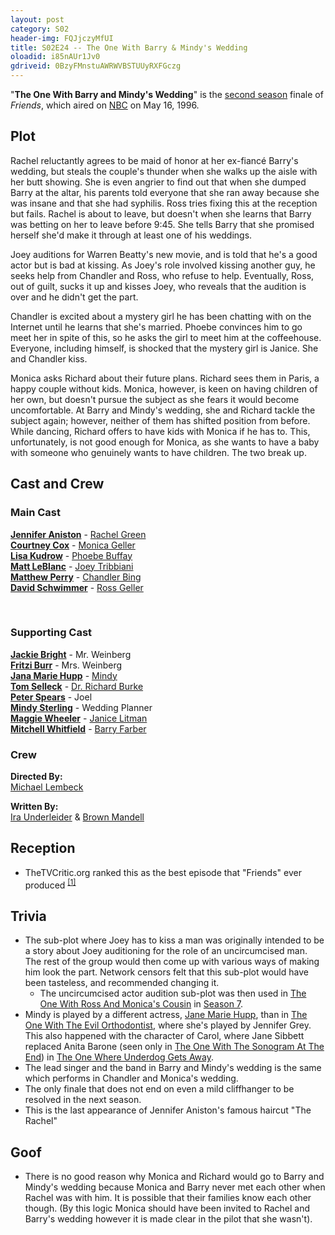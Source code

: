 ```yaml
---
layout: post 
category: S02 
header-img: FQJjczyMfUI 
title: S02E24 -- The One With Barry & Mindy's Wedding 
oloadid: i85nAUr1Jv0 
gdriveid: 0BzyFMnstuAWRWVBSTUUyRXFGczg 
--- 
```

<!--more--> 
<p>"<b>The One With Barry and Mindy's Wedding</b>" is the <a href="/wiki/Season_2" title="Season 2">second season</a> finale of <i>Friends</i>, which aired on <a href="/wiki/NBC" title="NBC">NBC</a> on May 16, 1996.
</p>
<h2><span class="mw-headline" id="Plot">Plot</span></h2>
<p>Rachel reluctantly agrees to be maid of honor at her ex-fiancé Barry's wedding, but steals the couple's thunder when she walks up the aisle with her butt showing. She is even angrier to find out that when she dumped Barry at the altar, his parents told everyone that she ran away because she was insane and that she had syphilis. Ross tries fixing this at the reception but fails. Rachel is about to leave, but doesn't when she learns that Barry was betting on her to leave before 9:45. She tells Barry that she promised herself she'd make it through at least one of his weddings.
</p><p>Joey auditions for Warren Beatty's new movie, and is told that he's a good actor but is bad at kissing. As Joey's role involved kissing another guy, he seeks help from Chandler and Ross, who refuse to help. Eventually, Ross, out of guilt, sucks it up and kisses Joey, who reveals that the audition is over and he didn't get the part.
</p><p>Chandler is excited about a mystery girl he has been chatting with on the Internet until he learns that she's married. Phoebe convinces him to go meet her in spite of this, so he asks the girl to meet him at the coffeehouse. Everyone, including himself, is shocked that the mystery girl is Janice. She and Chandler kiss.
</p><p>Monica asks Richard about their future plans. Richard sees them in Paris, a happy couple without kids. Monica, however, is keen on having children of her own, but doesn't pursue the subject as she fears it would become uncomfortable. At Barry and Mindy's wedding, she and Richard tackle the subject again; however, neither of them has shifted position from before. While dancing, Richard offers to have kids with Monica if he has to. This, unfortunately, is not good enough for Monica, as she wants to have a baby with someone who genuinely wants to have children. The two break up.
</p>
<h2><span class="mw-headline" id="Cast_and_Crew">Cast and Crew</span></h2>
<h3><span class="mw-headline" id="Main_Cast">Main Cast</span></h3>
<p><b><a href="/wiki/Jennifer_Aniston" title="Jennifer Aniston">Jennifer Aniston</a></b> - <a href="/wiki/Rachel_Green" title="Rachel Green">Rachel Green</a><br />
<b><a href="/wiki/Courtney_Cox" title="Courtney Cox" class="mw-redirect">Courtney Cox</a></b> - <a href="/wiki/Monica_Geller" title="Monica Geller" class="mw-redirect">Monica Geller</a><br />
<b><a href="/wiki/Lisa_Kudrow" title="Lisa Kudrow">Lisa Kudrow</a></b> - <a href="/wiki/Phoebe_Buffay" title="Phoebe Buffay">Phoebe Buffay</a><br />
<b><a href="/wiki/Matt_LeBlanc" title="Matt LeBlanc">Matt LeBlanc</a></b> - <a href="/wiki/Joey_Tribbiani" title="Joey Tribbiani" class="mw-redirect">Joey Tribbiani</a><br />
<b><a href="/wiki/Matthew_Perry" title="Matthew Perry">Matthew Perry</a></b> - <a href="/wiki/Chandler_Bing" title="Chandler Bing">Chandler Bing</a><br />
<b><a href="/wiki/David_Schwimmer" title="David Schwimmer">David Schwimmer</a></b> - <a href="/wiki/Ross_Geller" title="Ross Geller">Ross Geller</a><br />
</p><p><br />
</p>
<h3><span class="mw-headline" id="Supporting_Cast">Supporting Cast</span></h3>
<p><b><a href="/wiki/Jackie_Bright?action=edit&amp;redlink=1" class="new" title="Jackie Bright (page does not exist)">Jackie Bright</a></b> - Mr. Weinberg<br />
<b><a href="/wiki/Fritzi_Burr?action=edit&amp;redlink=1" class="new" title="Fritzi Burr (page does not exist)">Fritzi Burr</a></b> - Mrs. Weinberg<br />
<b><a href="/wiki/Jana_Marie_Hupp" title="Jana Marie Hupp">Jana Marie Hupp</a></b> - <a href="/wiki/Mindy" title="Mindy" class="mw-redirect">Mindy</a><br />
<b><a href="/wiki/Tom_Selleck" title="Tom Selleck">Tom Selleck</a></b> - <a href="/wiki/Dr._Richard_Burke" title="Dr. Richard Burke" class="mw-redirect">Dr. Richard Burke</a><br />
<b><a href="/wiki/Peter_Spears?action=edit&amp;redlink=1" class="new" title="Peter Spears (page does not exist)">Peter Spears</a></b> - Joel<br />
<b><a href="/wiki/Mindy_Sterling?action=edit&amp;redlink=1" class="new" title="Mindy Sterling (page does not exist)">Mindy Sterling</a></b> - Wedding Planner<br />
<b><a href="/wiki/Maggie_Wheeler" title="Maggie Wheeler">Maggie Wheeler</a></b> - <a href="/wiki/Janice_Litman" title="Janice Litman" class="mw-redirect">Janice Litman</a><br />
<b><a href="/wiki/Mitchell_Whitfield" title="Mitchell Whitfield">Mitchell Whitfield</a></b> - <a href="/wiki/Barry_Farber" title="Barry Farber">Barry Farber</a><br />
</p>
<h3><span class="mw-headline" id="Crew">Crew</span></h3>
<p><b>Directed By:</b><br /> 
<a href="/wiki/Michael_Lembeck" title="Michael Lembeck">Michael Lembeck</a><br />
</p><p><b>Written By:</b><br /> 
<a href="/wiki/Ira_Underleider?action=edit&amp;redlink=1" class="new" title="Ira Underleider (page does not exist)">Ira Underleider</a> &amp; <a href="/wiki/Brown_Mandell" title="Brown Mandell">Brown Mandell</a><br />
</p>
<h2><span class="mw-headline" id="Reception">Reception</span></h2>
<ul><li> TheTVCritic.org ranked this as the best episode that "Friends" ever produced <sup id="cite_ref-0" class="reference"><a href="#cite_note-0">[1]</a></sup>
</li></ul>
<h2><span class="mw-headline" id="Trivia">Trivia</span></h2>
<ul><li>The sub-plot where Joey has to kiss a man was originally intended to be a story about Joey auditioning for the role of an uncircumcised man. The rest of the group would then come up with various ways of making him look the part. Network censors felt that this sub-plot would have been tasteless, and recommended changing it.
<ul><li>The uncircumcised actor audition sub-plot was then used in <a href="/wiki/The_One_With_Ross_And_Monica%27s_Cousin" title="The One With Ross And Monica's Cousin">The One With Ross And Monica's Cousin</a> in <a href="/wiki/Season_7" title="Season 7">Season 7</a>.
</li></ul>
</li><li>Mindy is played by a different actress, <a href="/wiki/Jane_Marie_Hupp?action=edit&amp;redlink=1" class="new" title="Jane Marie Hupp (page does not exist)">Jane Marie Hupp</a>, than in <a href="/wiki/The_One_With_The_Evil_Orthodontist" title="The One With The Evil Orthodontist">The One With The Evil Orthodontist</a>, where she's played by Jennifer Grey. This also happened with the character of Carol, where Jane Sibbett replaced Anita Barone (seen only in <a href="/wiki/The_One_With_The_Sonogram_At_The_End" title="The One With The Sonogram At The End">The One With The Sonogram At The End</a>) in <a href="/wiki/The_One_Where_Underdog_Gets_Away" title="The One Where Underdog Gets Away">The One Where Underdog Gets Away</a>.
</li><li>The lead singer and the band in Barry and Mindy's wedding is the same which performs in Chandler and Monica's wedding.
</li><li> The only finale that does not end on even a mild cliffhanger to be resolved in the next season.
</li><li> This is the last appearance of Jennifer Aniston's famous haircut "The Rachel"
</li></ul>
<h2><span class="mw-headline" id="Goof">Goof</span></h2>
<ul><li>There is no good reason why Monica and Richard would go to Barry and Mindy's wedding because Monica and Barry never met each other when Rachel was with him. It is possible that their families know each other though. (By this logic Monica should have been invited to Rachel and Barry's wedding however it is made clear in the pilot that she wasn't).
</li></ul>
